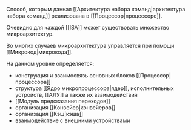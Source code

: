 Способ, которым данная [[Архитектура набора команд|aрхитектура набора команд]] реализована в [[Процессор|процессоре]].

Очевидно для каждой [[ISA]] может существовать множество микроархитектур.

Во многих случаев микроархитектура управляется при помощи [[Микрокод|микрокода]].

На данном уровне определяется:

- конструкция и взаимосвязь основных блоков [[Процессор|процессора]]
- структура [[Ядро микропроцессора|ядер]], исполнительных устройств, [[АЛУ]] а также их взаимодействия
- [[Модуль предсказания переходов]]
- организация [[Конвейер|конвейеров]]
- организация [[Кэш|кэша]]
- взаимодействие с внешними устройствами
